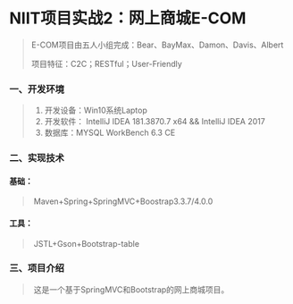 # NIIT项目实战2：网上商城E-COM

> E-COM项目由五人小组完成：Bear、BayMax、Damon、Davis、Albert
>
> 项目特征：C2C；RESTful；User-Friendly

### 一、开发环境

> 1. 开发设备：Win10系统Laptop
> 2. 开发软件： IntelliJ IDEA 181.3870.7 x64 && IntelliJ IDEA 2017
> 3. 数据库：MYSQL WorkBench 6.3 CE

### 二、实现技术

#### 基础：

> ​	Maven+Spring+SpringMVC+Boostrap3.3.7/4.0.0

#### 工具：

> ​	JSTL+Gson+Bootstrap-table

### 三、项目介绍

> ​	这是一个基于SpringMVC和Bootstrap的网上商城项目。